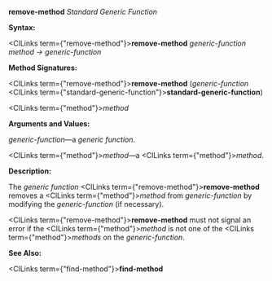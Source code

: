 **remove-method** *Standard Generic Function* 



**Syntax:** 



<ClLinks  term={"remove-method"}><b>remove-method</b></ClLinks> *generic-function method → generic-function* 



**Method Signatures:** 



<ClLinks  term={"remove-method"}><b>remove-method</b></ClLinks> (*generic-function* <ClLinks  term={"standard-generic-function"}><b>standard-generic-function</b></ClLinks>) 



<ClLinks  term={"method"}><i>method</i></ClLinks> 



**Arguments and Values:** 



*generic-function*—a *generic function*. 



<ClLinks  term={"method"}><i>method</i></ClLinks>—a <ClLinks  term={"method"}><i>method</i></ClLinks>. 



**Description:** 



The *generic function* <ClLinks  term={"remove-method"}><b>remove-method</b></ClLinks> removes a <ClLinks  term={"method"}><i>method</i></ClLinks> from *generic-function* by modifying the *generic-function* (if necessary). 



<ClLinks  term={"remove-method"}><b>remove-method</b></ClLinks> must not signal an error if the <ClLinks  term={"method"}><i>method</i></ClLinks> is not one of the <ClLinks  term={"method"}><i>methods</i></ClLinks> on the *generic-function*. 



**See Also:** 



<ClLinks  term={"find-method"}><b>find-method</b></ClLinks> 



